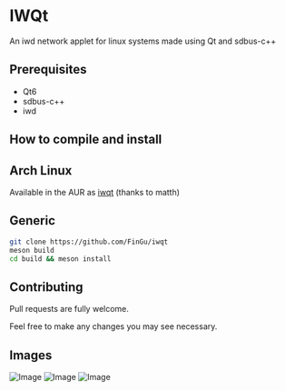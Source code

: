 # IWQt
An iwd network applet for linux systems made using Qt and sdbus-c++

## Prerequisites
* Qt6
* sdbus-c++
* iwd

## How to compile and install
## Arch Linux
Available in the AUR as [iwqt](https://aur.archlinux.org/packages/iwqt) (thanks to matth)
## Generic
```bash
git clone https://github.com/FinGu/iwqt
meson build
cd build && meson install
```

## Contributing

Pull requests are fully welcome. 

Feel free to make any changes you may see necessary.

## Images
![Image](https://github.com/user-attachments/assets/c76fbc90-8b49-4555-8ea2-53cfb627d9ed)
![Image](https://github.com/user-attachments/assets/ee4db4e4-a500-447a-a811-813aa4223191)
![Image](https://github.com/user-attachments/assets/8f7b8ff3-4347-4ba3-891d-4f489ebce461)
